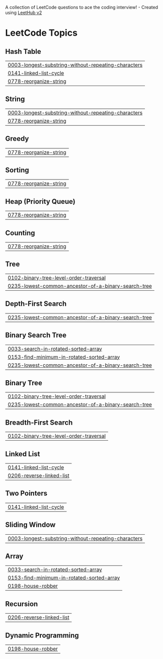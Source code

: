 A collection of LeetCode questions to ace the coding interview! - Created using [LeetHub v2](https://github.com/arunbhardwaj/LeetHub-2.0)
<!---LeetCode Topics Start-->
# LeetCode Topics
## Hash Table
|  |
| ------- |
| [0003-longest-substring-without-repeating-characters](https://github.com/EnockKal/LeetCode/tree/master/0003-longest-substring-without-repeating-characters) |
| [0141-linked-list-cycle](https://github.com/EnockKal/LeetCode/tree/master/0141-linked-list-cycle) |
| [0778-reorganize-string](https://github.com/EnockKal/LeetCode/tree/master/0778-reorganize-string) |
## String
|  |
| ------- |
| [0003-longest-substring-without-repeating-characters](https://github.com/EnockKal/LeetCode/tree/master/0003-longest-substring-without-repeating-characters) |
| [0778-reorganize-string](https://github.com/EnockKal/LeetCode/tree/master/0778-reorganize-string) |
## Greedy
|  |
| ------- |
| [0778-reorganize-string](https://github.com/EnockKal/LeetCode/tree/master/0778-reorganize-string) |
## Sorting
|  |
| ------- |
| [0778-reorganize-string](https://github.com/EnockKal/LeetCode/tree/master/0778-reorganize-string) |
## Heap (Priority Queue)
|  |
| ------- |
| [0778-reorganize-string](https://github.com/EnockKal/LeetCode/tree/master/0778-reorganize-string) |
## Counting
|  |
| ------- |
| [0778-reorganize-string](https://github.com/EnockKal/LeetCode/tree/master/0778-reorganize-string) |
## Tree
|  |
| ------- |
| [0102-binary-tree-level-order-traversal](https://github.com/EnockKal/LeetCode/tree/master/0102-binary-tree-level-order-traversal) |
| [0235-lowest-common-ancestor-of-a-binary-search-tree](https://github.com/EnockKal/LeetCode/tree/master/0235-lowest-common-ancestor-of-a-binary-search-tree) |
## Depth-First Search
|  |
| ------- |
| [0235-lowest-common-ancestor-of-a-binary-search-tree](https://github.com/EnockKal/LeetCode/tree/master/0235-lowest-common-ancestor-of-a-binary-search-tree) |
## Binary Search Tree
|  |
| ------- |
| [0033-search-in-rotated-sorted-array](https://github.com/EnockKal/LeetCode/tree/master/0033-search-in-rotated-sorted-array) |
| [0153-find-minimum-in-rotated-sorted-array](https://github.com/EnockKal/LeetCode/tree/master/0153-find-minimum-in-rotated-sorted-array) |
| [0235-lowest-common-ancestor-of-a-binary-search-tree](https://github.com/EnockKal/LeetCode/tree/master/0235-lowest-common-ancestor-of-a-binary-search-tree) |
## Binary Tree
|  |
| ------- |
| [0102-binary-tree-level-order-traversal](https://github.com/EnockKal/LeetCode/tree/master/0102-binary-tree-level-order-traversal) |
| [0235-lowest-common-ancestor-of-a-binary-search-tree](https://github.com/EnockKal/LeetCode/tree/master/0235-lowest-common-ancestor-of-a-binary-search-tree) |
## Breadth-First Search
|  |
| ------- |
| [0102-binary-tree-level-order-traversal](https://github.com/EnockKal/LeetCode/tree/master/0102-binary-tree-level-order-traversal) |
## Linked List
|  |
| ------- |
| [0141-linked-list-cycle](https://github.com/EnockKal/LeetCode/tree/master/0141-linked-list-cycle) |
| [0206-reverse-linked-list](https://github.com/EnockKal/LeetCode/tree/master/0206-reverse-linked-list) |
## Two Pointers
|  |
| ------- |
| [0141-linked-list-cycle](https://github.com/EnockKal/LeetCode/tree/master/0141-linked-list-cycle) |
## Sliding Window
|  |
| ------- |
| [0003-longest-substring-without-repeating-characters](https://github.com/EnockKal/LeetCode/tree/master/0003-longest-substring-without-repeating-characters) |
## Array
|  |
| ------- |
| [0033-search-in-rotated-sorted-array](https://github.com/EnockKal/LeetCode/tree/master/0033-search-in-rotated-sorted-array) |
| [0153-find-minimum-in-rotated-sorted-array](https://github.com/EnockKal/LeetCode/tree/master/0153-find-minimum-in-rotated-sorted-array) |
| [0198-house-robber](https://github.com/EnockKal/LeetCode/tree/master/0198-house-robber) |
## Recursion
|  |
| ------- |
| [0206-reverse-linked-list](https://github.com/EnockKal/LeetCode/tree/master/0206-reverse-linked-list) |
## Dynamic Programming
|  |
| ------- |
| [0198-house-robber](https://github.com/EnockKal/LeetCode/tree/master/0198-house-robber) |
<!---LeetCode Topics End-->